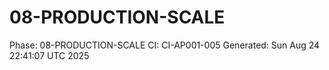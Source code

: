 # 08-PRODUCTION-SCALE
Phase: 08-PRODUCTION-SCALE
CI: CI-AP001-005
Generated: Sun Aug 24 22:41:07 UTC 2025
